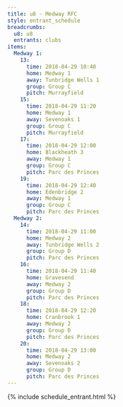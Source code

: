 ```yaml
---
title: u8 - Medway RFC
style: entrant_schedule
breadcrumbs:
  u8: u8
  entrants: clubs
items:
  Medway 1:
    13:
      time: 2018-04-29 10:40
      home: Medway 1
      away: Tunbridge Wells 1
      group: Group C
      pitch: Murrayfield
    15:
      time: 2018-04-29 11:20
      home: Medway 1
      away: Sevenoaks 1
      group: Group C
      pitch: Murrayfield
    17:
      time: 2018-04-29 12:00
      home: Blackheath 3
      away: Medway 1
      group: Group C
      pitch: Parc des Princes
    19:
      time: 2018-04-29 12:40
      home: Edenbridge 2
      away: Medway 1
      group: Group C
      pitch: Parc des Princes
  Medway 2:
    14:
      time: 2018-04-29 11:00
      home: Medway 2
      away: Tunbridge Wells 2
      group: Group D
      pitch: Parc des Princes
    16:
      time: 2018-04-29 11:40
      home: Gravesend
      away: Medway 2
      group: Group D
      pitch: Parc des Princes
    18:
      time: 2018-04-29 12:20
      home: Cranbrook 1
      away: Medway 2
      group: Group D
      pitch: Parc des Princes
    20:
      time: 2018-04-29 13:00
      home: Medway 2
      away: Sevenoaks 2
      group: Group D
      pitch: Parc des Princes
---
```


{% include schedule_entrant.html %}
